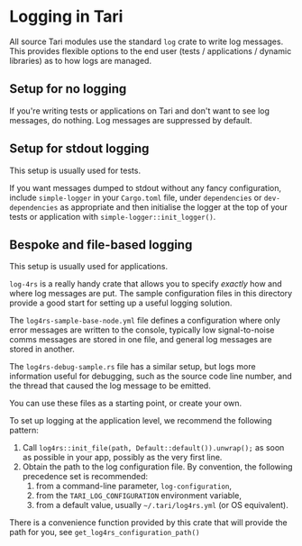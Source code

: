 # Logging in Tari

All source Tari modules use the standard `log` crate to write log messages. This provides flexible options to the end
user (tests / applications / dynamic libraries) as to how logs are managed.

## Setup for no logging
If you're writing tests or applications on Tari and don't want to see log messages, do nothing. Log messages are
suppressed by default.

## Setup for stdout logging

This setup is usually used for tests.

If you want messages dumped to stdout without any fancy configuration, include `simple-logger` in your `Cargo.toml`
file, under `dependencies` or `dev-dependencies` as appropriate and then initialise the logger at the top of your tests
or application with `simple-logger::init_logger()`.

## Bespoke and file-based logging

This setup is usually used for applications.

`log-4rs` is a really handy crate that allows you to specify _exactly_ how and where log messages are put. The sample
configuration files in this directory provide a good start for setting up a useful logging solution.

The `log4rs-sample-base-node.yml` file defines a configuration where only error messages are written to the console, typically low
signal-to-noise comms messages are stored in one file, and general log messages are stored in another.

The `log4rs-debug-sample.rs` file has a similar setup, but logs more information useful for debugging, such as the
source code line number, and the thread that caused the log message to be emitted.

You can use these files as a starting point, or create your own.

To set up logging at the application level, we recommend the following pattern:

1. Call `log4rs::init_file(path, Default::default()).unwrap();` as soon as possible in your app, possibly as the very
   first line.
2. Obtain the path to the log configuration file. By convention, the following precedence set is recommended:
   1. from a command-line parameter, `log-configuration`,
   2. from the `TARI_LOG_CONFIGURATION` environment variable,
   3. from a default value, usually `~/.tari/log4rs.yml` (or OS equivalent).

There is a convenience function provided by this crate that will provide the path for you, see
`get_log4rs_configuration_path()`